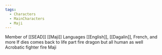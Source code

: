 ```yaml
---
tags:
  - Characters
  - MainCharacters
  - Maji
---
```

Member of [[SEAD]]
[[Maji]]
Languages [[English]], [[Dagalin]], French, and more
If dies comes back to life
part fire dragon but all human as well
Acrobatic fighter
fire Maji